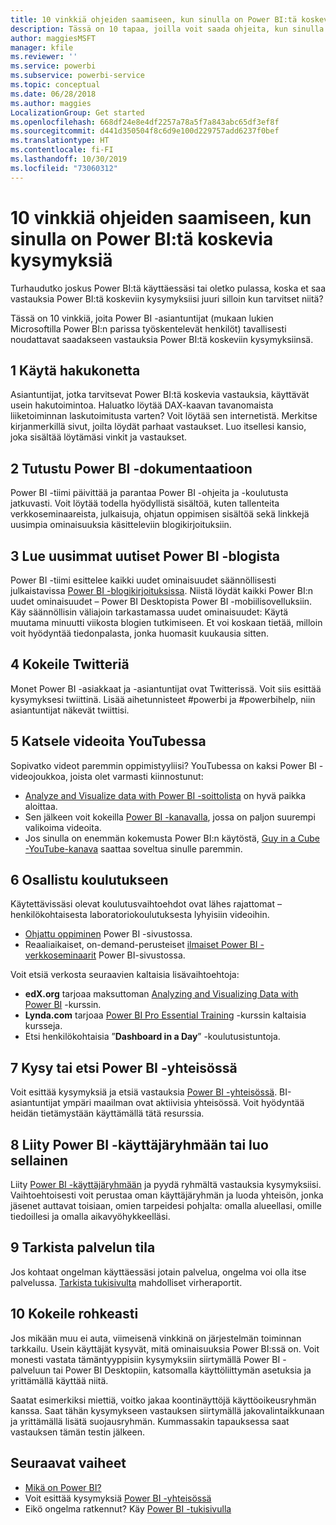 ```yaml
---
title: 10 vinkkiä ohjeiden saamiseen, kun sinulla on Power BI:tä koskevia kysymyksiä
description: Tässä on 10 tapaa, joilla voit saada ohjeita, kun sinulla on kysyttävää Power BI:n toiminnasta
author: maggiesMSFT
manager: kfile
ms.reviewer: ''
ms.service: powerbi
ms.subservice: powerbi-service
ms.topic: conceptual
ms.date: 06/28/2018
ms.author: maggies
LocalizationGroup: Get started
ms.openlocfilehash: 668df24e8e4df2257a78a5f7a843abc65df3ef8f
ms.sourcegitcommit: d441d350504f8c6d9e100d229757add6237f0bef
ms.translationtype: HT
ms.contentlocale: fi-FI
ms.lasthandoff: 10/30/2019
ms.locfileid: "73060312"
---
```

# <a name="10-tips-for-getting-help-with-your-power-bi-questions"></a>10 vinkkiä ohjeiden saamiseen, kun sinulla on Power BI:tä koskevia kysymyksiä
Turhaudutko joskus Power BI:tä käyttäessäsi tai oletko pulassa, koska et saa vastauksia Power BI:tä koskeviin kysymyksiisi juuri silloin kun tarvitset niitä? 

Tässä on 10 vinkkiä, joita Power BI -asiantuntijat (mukaan lukien Microsoftilla Power BI:n parissa työskentelevät henkilöt) tavallisesti noudattavat saadakseen vastauksia Power BI:tä koskeviin kysymyksiinsä.

## <a name="1-use-a-search-engine"></a>1 Käytä hakukonetta
Asiantuntijat, jotka tarvitsevat Power BI:tä koskevia vastauksia, käyttävät usein hakutoimintoa. Haluatko löytää DAX-kaavan tavanomaista liiketoiminnan laskutoimitusta varten? Voit löytää sen internetistä. Merkitse kirjanmerkillä sivut, joilta löydät parhaat vastaukset. Luo itsellesi kansio, joka sisältää löytämäsi vinkit ja vastaukset.


## <a name="2-check-the-power-bi-documentation"></a>2 Tutustu Power BI -dokumentaatioon
Power BI -tiimi päivittää ja parantaa Power BI -ohjeita ja -koulutusta jatkuvasti. Voit löytää todella hyödyllistä sisältöä, kuten tallenteita verkkoseminaareista, julkaisuja, ohjatun oppimisen sisältöä sekä linkkejä uusimpia ominaisuuksia käsitteleviin blogikirjoituksiin.

## <a name="3-read-the-power-bi-blog-for-the-latest-news"></a>3 Lue uusimmat uutiset Power BI -blogista
Power BI -tiimi esittelee kaikki uudet ominaisuudet säännöllisesti julkaistavissa [Power BI -blogikirjoituksissa](https://powerbi.microsoft.com/blog/). Niistä löydät kaikki Power BI:n uudet ominaisuudet – Power BI Desktopista Power BI -mobiilisovelluksiin. Käy säännöllisin väliajoin tarkastamassa uudet ominaisuudet: Käytä muutama minuutti viikosta blogien tutkimiseen. Et voi koskaan tietää, milloin voit hyödyntää tiedonpalasta, jonka huomasit kuukausia sitten.

## <a name="4-try-twitter"></a>4 Kokeile Twitteriä
Monet Power BI -asiakkaat ja -asiantuntijat ovat Twitterissä. Voit siis esittää kysymyksesi twiittinä. Lisää aihetunnisteet #powerbi ja #powerbihelp, niin asiantuntijat näkevät twiittisi.

## <a name="5-watch-videos-on-youtube"></a>5 Katsele videoita YouTubessa
Sopivatko videot paremmin oppimistyyliisi? YouTubessa on kaksi Power BI -videojoukkoa, joista olet varmasti kiinnostunut:

* [Analyze and Visualize data with Power BI -soittolista](https://www.youtube.com/playlist?list=PL1N57mwBHtN0JFoKSR0n-tBkUJHeMP2cP) on hyvä paikka aloittaa.
* Sen jälkeen voit kokeilla [Power BI -kanavalla](https://www.youtube.com/user/mspowerbi/videos), jossa on paljon suurempi valikoima videoita.
* Jos sinulla on enemmän kokemusta Power BI:n käytöstä, [Guy in a Cube -YouTube-kanava](https://www.youtube.com/channel/UCFp1vaKzpfvoGai0vE5VJ0w) saattaa soveltua sinulle paremmin.

## <a name="6-attend-training"></a>6 Osallistu koulutukseen
Käytettävissäsi olevat koulutusvaihtoehdot ovat lähes rajattomat – henkilökohtaisesta laboratoriokoulutuksesta lyhyisiin videoihin.

* [Ohjattu oppiminen](guided-learning/index.md) Power BI -sivustossa.
* Reaaliaikaiset, on-demand-perusteiset [ilmaiset Power BI -verkkoseminaarit](webinars.md) Power BI-sivustossa.

Voit etsiä verkosta seuraavien kaltaisia lisävaihtoehtoja:

* **edX.org** tarjoaa maksuttoman [Analyzing and Visualizing Data with Power BI](https://www.edx.org/course/analyzing-visualizing-data-power-bi-microsoft-dat207x-4) -kurssin.
* **Lynda.com** tarjoaa [Power BI Pro Essential Training](https://www.lynda.com/Power-BI-tutorials/Power-BI-Pro-Essential-Training/485820-2.html) -kurssin kaltaisia kursseja.
* Etsi henkilökohtaisia ”**Dashboard in a Day**” -koulutusistuntoja.

## <a name="7-ask-or-search-in-the-power-bi-community"></a>7 Kysy tai etsi Power BI -yhteisössä
Voit esittää kysymyksiä ja etsiä vastauksia [Power BI -yhteisössä](http://community.powerbi.com). BI-asiantuntijat ympäri maailman ovat aktiivisia yhteisössä. Voit hyödyntää heidän tietämystään käyttämällä tätä resurssia.

## <a name="8-join-or-create-a-power-bi-user-group"></a>8 Liity Power BI -käyttäjäryhmään tai luo sellainen
Liity [Power BI -käyttäjäryhmään](https://community.powerbi.com/t5/Power-BI-User-Groups/ct-p/Groups) ja pyydä ryhmältä vastauksia kysymyksiisi. Vaihtoehtoisesti voit perustaa oman käyttäjäryhmän ja luoda yhteisön, jonka jäsenet auttavat toisiaan, omien tarpeidesi pohjalta: omalla alueellasi, omille tiedoillesi ja omalla aikavyöhykkeelläsi.

## <a name="9-check-the-service-status"></a>9 Tarkista palvelun tila
Jos kohtaat ongelman käyttäessäsi jotain palvelua, ongelma voi olla itse palvelussa. [Tarkista tukisivulta](https://powerbi.microsoft.com/support/) mahdolliset virheraportit.

## <a name="10-just-try-it"></a>10 Kokeile rohkeasti
Jos mikään muu ei auta, viimeisenä vinkkinä on järjestelmän toiminnan tarkkailu. Usein käyttäjät kysyvät, mitä ominaisuuksia Power BI:ssä on. Voit monesti vastata tämäntyyppisiin kysymyksiin siirtymällä Power BI -palveluun tai Power BI Desktopiin, katsomalla käyttöliittymän asetuksia ja yrittämällä käyttää niitä.

Saatat esimerkiksi miettiä, voitko jakaa koontinäyttöjä käyttöoikeusryhmän kanssa. Saat tähän kysymykseen vastauksen siirtymällä jakovalintaikkunaan ja yrittämällä lisätä suojausryhmän. Kummassakin tapauksessa saat vastauksen tämän testin jälkeen.

## <a name="next-steps"></a>Seuraavat vaiheet
* [Mikä on Power BI?](fundamentals/power-bi-overview.md)
* Voit esittää kysymyksiä [Power BI -yhteisössä](http://community.powerbi.com/)
* Eikö ongelma ratkennut? Käy [Power BI -tukisivulla](https://powerbi.microsoft.com/support/)
